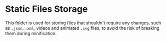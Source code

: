 # Static Files Storage

This folder is used for storing files that shouldn't require any changes, such as `.json`, `.xml`, videos and animated `.svg` files, to avoid the risk of breaking them during minification.
